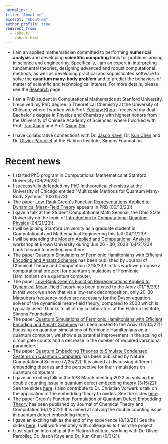 ```yaml
---
permalink: /
title: "About me"
excerpt: "About me"
author_profile: true
redirect_from: 
  - /about/
  - /about.html
---
```


<!-- <p align='center'> 
<img src="/images/nsheng.jpeg" alt="photo" style='width: 300px;'>
</p> -->

- I am an applied mathematician committed to performing **numerical analysis** and developing **scientific computing** tools for problems arising in science and engineering. Specifically, I am an expert in interpreting fundamental theories, designing advanced and robust computational methods, as well as developing practical and sophisticated software to solve the **quantum many-body problem** and to predict the behaviors of matter of scientific and technological interest. For more details, please see the [Research](/research) page.

- I am a PhD student in Computational Mathematics at Stanford University. I received my PhD degree in Theoretical Chemistry at the University of Chicago, where I worked with Prof. [Yuehaw Khoo](https://www.stat.uchicago.edu/~ykhoo). I received my dual Bachelor's degree in Physics and Chemistry with highest honors from the University of Chinese Academy of Sciences, where I worked with Prof. [Tao Xiang](http://txiang-iphy.cn) and Prof. [Qiang Shi](http://159.226.64.165/web/qshi/prof.).

- I have collaborative connections with Dr. [Jason Kaye](https://www.simonsfoundation.org/people/jason-kaye), Dr. [Kun Chen](https://www.simonsfoundation.org/people/kun-chen-2) and Dr. [Olivier Parcollet](https://www.simonsfoundation.org/people/olivier-parcollet) at the Flatiron Institute, Simons Foundation.

# Recent news
- I started PhD program in Computational Mathematics at Stanford University (09/26/23)!
- I successfully defended my PhD in theoretical chemistry at the University of Chicago entitled "Multiscale Methods for Quantum Many-Body Systems" (08/15/23)!
- The paper [Low-Rank Green's Function Representations Applied to Dynamical Mean-Field Theory](https://journals.aps.org/prb/abstract/10.1103/PhysRevB.107.245123) appears in PRB (06/13/23)!
- I gave a talk at the Student Computational Math Seminar, the Ohio State University on the topic of [Introduction to Computational Quantum Physics](/files/talks/Talk_OSU_04_19_23.pdf) (04/21/23)!
- I will be joining Stanford University as a graduate student in Computational and Mathematical Engineering this fall (04/11/23)!
- I will be attending the [Modern Applied and Computational Analysis](https://icerm.brown.edu/topical_workshops/tw-23-maca/) workshop at Brown University during Jun 26 - 30, 2023 (04/21/23)! Look forward to meeting you there.
- The paper [Quantum Simulations of Fermionic Hamiltonians with Efficient Encoding and Ansatz Schemes](https://pubs.acs.org/doi/10.1021/acs.jctc.2c01119) has been published by Journal of Chemical Theory and Computation (2/15/23)! In this work we propose a computational protocol for quantum simulations of Fermionic Hamiltonians on a quantum computer.
- The paper [Low-Rank Green's Function Representations Applied to Dynamical Mean-Field Theory](https://arxiv.org/abs/2301.07764) has been posted to the Arxiv (01/18/23)! In this work we show that via a low-rank decomposition, only 20-30 Matsubara frequency nodes are necessary for the Dyson equation solver of the dynamical mean-field theory, compared to 2000 which is typically used. Thanks to all of my collaborators at the Flatiron Institute, Simons Foundation!
- The paper [Quantum Simulations of Fermionic Hamiltonians with Efficient Encoding and Ansatz Schemes](https://arxiv.org/abs/2212.01912) has been posted to the Arxiv (12/04/22)! Focusing on quantum simulations of Fermionic Hamiltonians on a quantum computer, we show a substantial improvement in the scaling of circuit gate counts and a decrease in the number of required variational parameters.
- The paper [Quantum Embedding Theories to Simulate Condensed Systems on Quantum Computers](https://www.nature.com/articles/s43588-022-00279-0) has been published by Nature Computational Science (7/25/22)! It is aimed at discussing different embedding theories and the perspective for their simulations on quantum computers.
- I gave an exciting talk in the APS March meeting 2022 on solving the double counting issue in quantum defect embedding theory (3/15/22)! See the slides [here](/files/talks/Nan_Sheng_2022.pdf). I also contribute to Dr. Christian Vorwerk's talk on the application of the embedding theory to oxides. See the slides [here](/files/talks/Christian_Vorwerk_22.pdf).
- The paper [Green's Function Formulation of Quantum Defect Embedding Theory](https://pubs.acs.org/doi/10.1021/acs.jctc.2c00240) has been published by Journal of Chemical Theory and Computation (6/1/2022)! It is aimed at solving the double counting issue in quantum defect embedding theory.
- I gave an exciting talk as the end of my experience (8/13/21)! See the slides [here](/files/talks/DLR%40CCQ.pdf). I will work remotely with colleagues to finish the project.
- I just start an internship at the Flatiron Institute, working with Dr. Olivier Parcollet, Dr. Jason Kaye and Dr. Kun Chen (6/3/21). 


<!-- <script type='text/javascript' id='clustrmaps' src='//cdn.clustrmaps.com/map_v2.js?cl=080808&w=400&t=tt&d=9X1Xbrcys07GUNz45Vpjgqiu2YILGSbcTQHy4gGi42w&co=ffffff&cmo=3acc3a&cmn=ff5353&ct=808080'></script> -->

<script type="text/javascript" id="clustrmaps" src="//cdn.clustrmaps.com/map_v2.js?cl=080808&w=400&t=tt&d=0TGCdVjkZVv0DzLDeqRWeB3F25qr5akHZdTvp-bVWyE&co=ffffff&cmo=3acc3a&cmn=ff5353&ct=808080"></script>